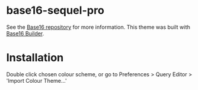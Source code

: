 # base16-sequel-pro
See the [Base16 repository](https://github.com/chriskempson/base16) for more information.
This theme was built with [Base16 Builder](https://github.com/chriskempson/base16-builder).

# Installation
Double click chosen colour scheme, or go to Preferences > Query Editor > 'Import Colour Theme...'

